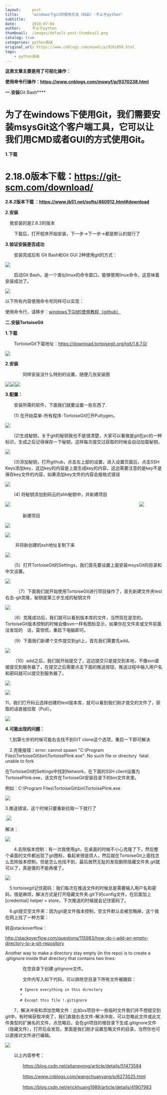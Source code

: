 ```yaml
---
layout:     post
title:      "windows下git的使用方法（码云）-不止于python"
subtitle:   
date:       2018-07-04
author:     不止于python
thumbnail:  /images/default-post-thumbnail.png
catalog: true
categories: python高级
original_url: https://www.cnblogs.com/mswei/p/9261859.html
tags:
    - python高级
---
```


**这表文章主要是用了可视化操作：**

**使用命令行操作：https://www.cnblogs.com/mswyf/p/9370238.html**

**一.安装**Git Bash****

# 为了在windows下使用Git，我们需要安装msysGit这个客户端工具，它可以让我们用CMD或者GUI的方式使用Git。

**1.下载**

# 2.18.0版本下载：https://git-scm.com/download/

**2.8.2版本下载 ：https://www.jb51.net/softs/460912.html#download**

**2.安装**

　我安装的是2.8.2的版本

　　下载后，打开程序开始安装，下一步->下一步->都是默认的就行了

**3.验证安装是否成功**

　　安装完成后有 Git Bash和Git GUI 2种使用git的方式：

![](/images/a9bb69f4/1.png)

　　启动Git Bash，是一个类似linux的命令窗口，能够使用linux命令，这意味着安装成功了。

![](/images/a9bb69f4/2.png)

以下所有内容使用命令号同样可以实现：

使用命令行，请移步：[windows下Git的使用教程（github）](https://www.cnblogs.com/mswyf/p/9370238.html)

**二.安装TortoiseGit**

**1.下载**

　　TortoiseGit下载地址：https://download.tortoisegit.org/tgit/1.8.7.0/

![](/images/a9bb69f4/3.png)

**2.安装**

　　　　同样安装没什么特别的设置，随便几张安装图

![](/images/a9bb69f4/4.png)![](/images/a9bb69f4/5.png)![](/images/a9bb69f4/6.png)

**3.配置：**

　　安装所需的软件，下面我们就要设置一些东西了.

　　(1) 在开始菜单-所有程序-TortoiseGit打开Puttygen。

![](/images/a9bb69f4/7.png)

　　(2)生成秘钥，关于git的秘钥我也不是很清楚，大家可以看做是git在pc的一种标识，生成之后记得保存一下秘钥，这样每次提交过获取的时候会自动加载秘钥。

![](/images/a9bb69f4/8.png)

　　(3)添加秘钥，打开github，点击左上部的设置，进入设置页面后，点击SSH Keys添加key，这边key的内容是上面生成key的内容，这边需要注意的是key不是保存key文件的内容，如果添加key文件的内容会报格式错误

![](/images/a9bb69f4/9.png)

　　(4) 将秘钥添加到码云的shh秘钥中，并新建项目

![](/images/a9bb69f4/10.png)　　　　　　　　　　　　　　　　　　　　　　　　　  　　　　![](/images/a9bb69f4/11.png)

　　　　新建项目

![](/images/a9bb69f4/12.png)

![](/images/a9bb69f4/13.png)

　　 并将新创建的ssh地址复制下来

![](/images/a9bb69f4/14.png)

　　（5）打开TortoiseGit的Settings，我们首先要设置上面安装msysGit的目录和中文设置。

![](/images/a9bb69f4/15.png)

　　　（7）下面我们就开始使用TortoiseGit进行项目操作了，首先新建文件夹test右击-git克隆，秘钥是第三步生成的秘钥文件

![](/images/a9bb69f4/16.png)

　　（8）克隆成功后，我们就可以看到版本库的文件，当然现在是空的。TortoiseGit版本控制的时候会像svn一样有图标显示，如果你在文件夹或文件前面没发现的　话，莫惊慌，重启下电脑即可。

　　（9）下面我们新建个文件提交到git上，首先我们需要先add。

![](/images/a9bb69f4/17.png)

 　　（10）add之后，我们就开始提交了，这边提交只是提交到本地，不像svn直接提交到服务器了，在提交之后需要点击下面的推送按钮，推送过程中输入用户名和密码就可以提交到服务器了。

![](/images/a9bb69f4/18.png)

![](/images/a9bb69f4/19.png)

11，我们打开码云选择创建的test版本库，就可以看到我们刚才提交的文件了，获取的话直接拉取（Pull）。

![](/images/a9bb69f4/20.png)

**4.可能出现的问题：**

　1,到第七步的时候可能右击找不到GIT clone这个选项，重启一下即可解决

　2.克隆报错：error: cannot spawn "C:\Program Files\TortoiseGit\bin\TortoisePlink.exe": No such file or directory  fatal: unable to fork

在TortoiseGit的Settings中找到Network，在下面的SSH client设置为TortoisePlink.exe，该文件在TortoiseGit安装目录下的bin文件夹里。

例如：C:\Program Files\TortoiseGit\bin\TortoisePlink.exe

![](/images/a9bb69f4/21.png)

3.推送错误，这个时候只要重新拉取一下就行了

.![](/images/a9bb69f4/22.png)

解决：

![](/images/a9bb69f4/23.png)

　　4.去除版本控制：有一次我使用git，在桌面的时候不小心克隆了下，然后整个桌面的文件都出现了git图标，看起来很是烦人，然后就在TortoiseGit上面找怎么去除版本控制，但是怎么也找不到，最后居然无耻的发现删除隐藏文件夹.git就可以了，真是傻的不能再傻了。

![](/images/a9bb69f4/24.png)

　5.tortoisegit记住密码：我们每次在推送文件的时候总是需要输入用户名和密码，很是麻烦，解决方式是打开隐藏文件夹.git下的config文件，在后面加上[credential] helper = store，下次推送的时候就会记住密码了。

　6.git提交空文件夹：因为git是文件版本控制，空文件默认会被忽略掉，这个我在网上找了一种方案：

转自stackoverflow：

http://stackoverflow.com/questions/115983/how-do-i-add-an-empty-directory-to-a-git-repository

Another way to make a directory stay empty (in the repo) is to create a .gitignore inside that directory that contains two lines:

　　　　在空目录下创建.gitignore文件。

　　　　文件内写入如下代码，可以排除空目录下所有文件被跟踪：

```
　　　　# Ignore everything in this directory   
　　　　*   
　　　　# Except this file !.gitignore 
```

　　7，解决冲突和添加忽略文件：比如vs项目中一些临时文件我们并不想提交到git中，有时候获取冲突了，我们直接右击文件-解决冲突，可以忽略此文件或此文件类型的扩展名的文件，点忽略后，会在git项目的根目录下生成.gitignore文件（隐藏文件），打开后会发现，里面是我们刚才设置忽略文件的目录，当然你也可以直接对文件进行编辑。

![](/images/a9bb69f4/25.png)

　　以上内容参考：

　　　　https://blog.csdn.net/aitangyong/article/details/51473584

　　　　https://www.cnblogs.com/wangchuanyang/p/6273025.html

　　　　https://blog.csdn.net/erickhuang1989/article/details/41907983